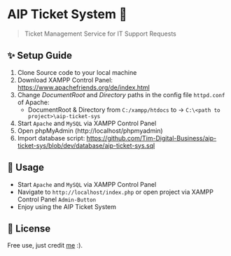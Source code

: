 # AIP Ticket System 👋

> Ticket Management Service for IT Support Requests

## ✨ Setup Guide

1. Clone Source code to your local machine
2. Download XAMPP Control Panel: https://www.apachefriends.org/de/index.html
3. Change _DocumentRoot_ and _Directory_ paths in the config file `httpd.conf` of Apache:
   - DocumentRoot & Directory from `C:/xampp/htdocs` to -> `C:\<path to project>\aip-ticket-sys`
4. Start `Apache` and `MySQL` via XAMPP Control Panel
5. Open phpMyAdmin (http://localhost/phpmyadmin)
6. Import database script: https://github.com/Tim-Digital-Business/aip-ticket-sys/blob/dev/database/aip-ticket-sys.sql

## 🚀 Usage

- Start `Apache` and `MySQL` via XAMPP Control Panel
- Navigate to `http://localhost/index.php` or open project via XAMPP Control Panel `Admin-Button`
- Enjoy using the AIP Ticket System

## 📝 License

Free use, just credit [me](https://github.com/Tim-Digital-Business) :).<br />
